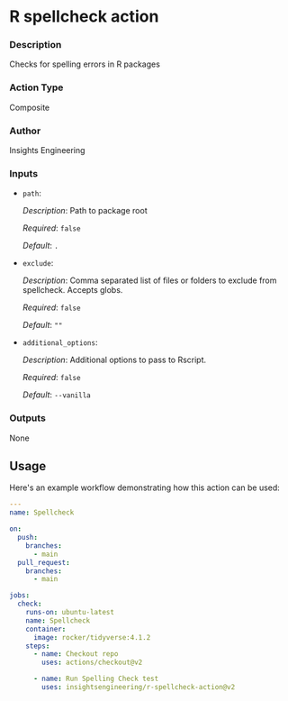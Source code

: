 <!-- BEGIN_ACTION_DOC -->
# R spellcheck action

### Description

Checks for spelling errors in R packages

### Action Type

Composite

### Author

Insights Engineering

### Inputs

* `path`:

  _Description_: Path to package root

  _Required_: `false`

  _Default_: `.`

* `exclude`:

  _Description_: Comma separated list of files or folders to exclude from spellcheck. Accepts globs.

  _Required_: `false`

  _Default_: `""`

* `additional_options`:

  _Description_: Additional options to pass to Rscript.

  _Required_: `false`

  _Default_: `--vanilla`

### Outputs

None
<!-- END_ACTION_DOC -->

## Usage

Here's an example workflow demonstrating how this action can be used:

```yml
---
name: Spellcheck

on:
  push:
    branches:
      - main
  pull_request:
    branches:
      - main

jobs:
  check:
    runs-on: ubuntu-latest
    name: Spellcheck
    container:
      image: rocker/tidyverse:4.1.2
    steps:
      - name: Checkout repo
        uses: actions/checkout@v2

      - name: Run Spelling Check test
        uses: insightsengineering/r-spellcheck-action@v2
```
